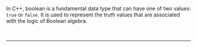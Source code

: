 In C++, boolean is a fundamental data type that can have one of two values: `true` or `false`. It is used to represent the truth values that are associated with the logic of Boolean algebra.

<br>

---

<br>

